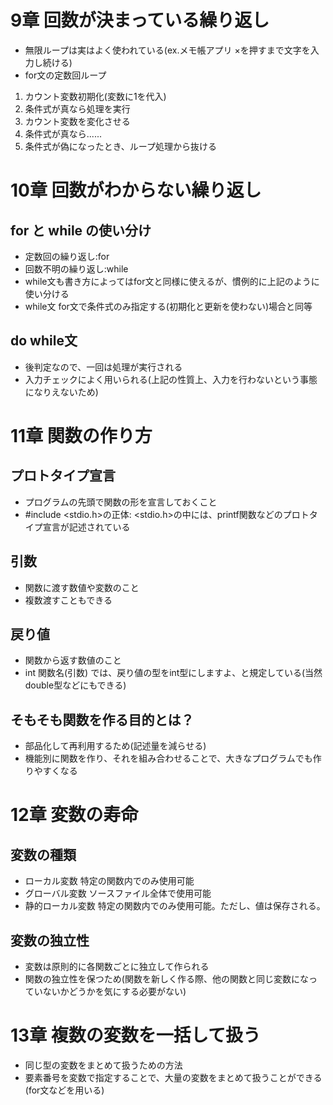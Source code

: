 # 9章 回数が決まっている繰り返し

- 無限ループは実はよく使われている(ex.メモ帳アプリ ×を押すまで文字を入力し続ける)
- for文の定数回ループ
1. カウント変数初期化(変数に1を代入)
1. 条件式が真なら処理を実行
1. カウント変数を変化させる
1. 条件式が真なら......
1. 条件式が偽になったとき、ループ処理から抜ける

# 10章 回数がわからない繰り返し

## for と while の使い分け

- 定数回の繰り返し:for
- 回数不明の繰り返し:while
- while文も書き方によってはfor文と同様に使えるが、慣例的に上記のように使い分ける
- while文 for文で条件式のみ指定する(初期化と更新を使わない)場合と同等

## do while文

- 後判定なので、一回は処理が実行される
- 入力チェックによく用いられる(上記の性質上、入力を行わないという事態になりえないため)

# 11章 関数の作り方

## プロトタイプ宣言

- プログラムの先頭で関数の形を宣言しておくこと
- #include <stdio.h>の正体: <stdio.h>の中には、printf関数などのプロトタイプ宣言が記述されている

## 引数

- 関数に渡す数値や変数のこと
- 複数渡すこともできる

## 戻り値

- 関数から返す数値のこと
- int 関数名(引数) では、戻り値の型をint型にしますよ、と規定している(当然double型などにもできる)

## そもそも関数を作る目的とは？

- 部品化して再利用するため(記述量を減らせる)
- 機能別に関数を作り、それを組み合わせることで、大きなプログラムでも作りやすくなる

# 12章 変数の寿命

## 変数の種類

- ローカル変数 特定の関数内でのみ使用可能
- グローバル変数 ソースファイル全体で使用可能
- 静的ローカル変数 特定の関数内でのみ使用可能。ただし、値は保存される。

## 変数の独立性

- 変数は原則的に各関数ごとに独立して作られる
- 関数の独立性を保つため(関数を新しく作る際、他の関数と同じ変数になっていないかどうかを気にする必要がない)

# 13章 複数の変数を一括して扱う

- 同じ型の変数をまとめて扱うための方法
- 要素番号を変数で指定することで、大量の変数をまとめて扱うことができる(for文などを用いる)
